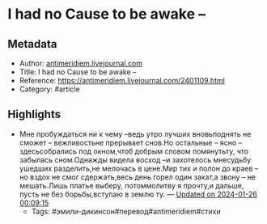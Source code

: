 # I had no Cause to be awake –

## Metadata
- Author: [antimeridiem.livejournal.com]()
- Title: I had no Cause to be awake –
- Reference: https://antimeridiem.livejournal.com/2401109.html
- Category: #article

## Highlights
- Мне пробуждаться ни к чему –ведь утро лучших вновьподнять не сможет – вежливостьне прерывает снов.Но остальные – ясно – здесьсобрались под окном,чтоб добрым словом помянутьту, что забылась сном.Однажды видела восход –и захотелось мнесудьбу ушедших разделить,не мелочась в цене.Мир тих и полон до краев –но вздох не смог сдержать,весь день горел один закат,а звону – не мешать.Лишь платье выберу, потоммолитву я прочту,и дальше, пусть не без борьбы,вступаю в землю ту. — [Updated on 2024-01-26 00:09:15](https://hyp.is/_y7P1rvFEe6Z3L_YVpm7Rw/antimeridiem.livejournal.com/2401109.html)
   - Tags: #эмили-дикинсон#перевод#antimeridiem#стихи
